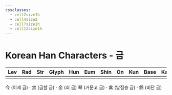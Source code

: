 ```yaml
---
cssclasses:
  - cell2size1h
  - cell4size2
  - cell7size1h
  - cell12size1h
---
```


# Korean Han Characters - 금

| Lev | Rad | Str | Glyph | Hun | Eum | Shin | On  | Kun | Base | Kana | Simp | Man | Can |
| :-: | :-: | :-: | :---: | :-: | :-: | :--: | :-: | :-: | :--: | :--: | :--: | :-: | :-: |
|     |     |     |       |     |     |      |     |     |      |      |      |     |     |

今 (이제 금) · 禁 (금할 금) · 金 (쇠 금)
琴 (거문고 금) · 禽 (날짐승 금) · 錦 (비단 금)